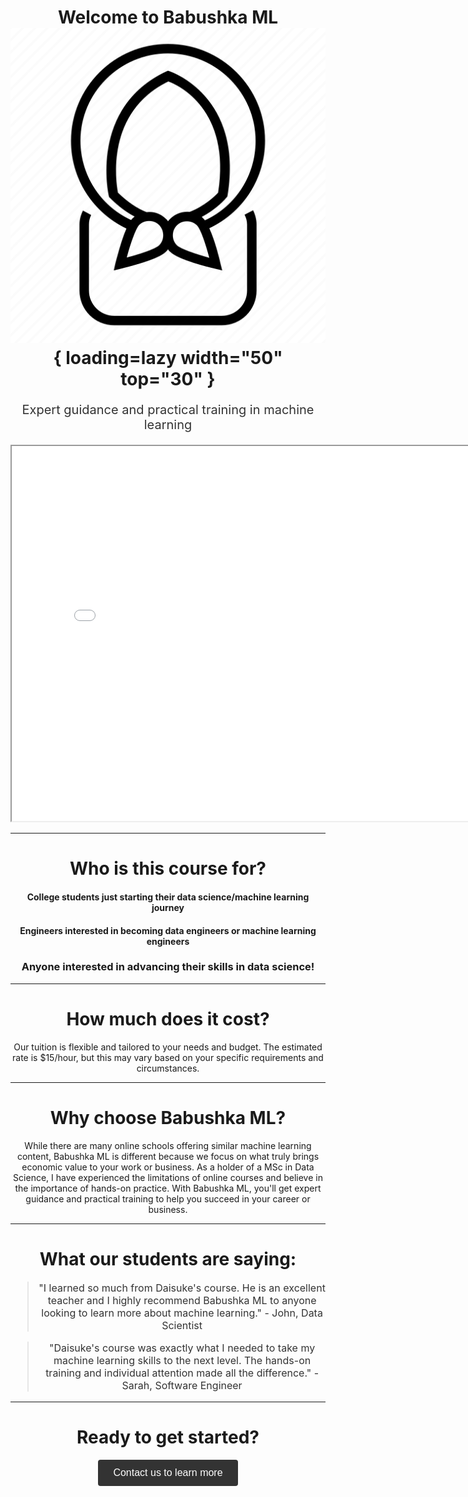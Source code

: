 # <center>Welcome to Babushka ML ![Image title](assets/babushka_black.png){ loading=lazy  width="50" top="30" }</center>
<center>
<p style="font-size:20px;color:#333;">Expert guidance and practical training in machine learning</p>
</center>

<iframe src="assets/code.html" width="800" height="600"></iframe>

---
# <center>Who is this course for?</center>

#### <center>College students just starting their data science/machine learning journey</center>
#### <center>Engineers interested in becoming data engineers or machine learning engineers</center>
### <center>Anyone interested in advancing their skills in data science!</center>

---
# <center>How much does it cost?</center>

<center>Our tuition is flexible and tailored to your needs and budget. The estimated rate is $15/hour, but this may vary based on your specific requirements and circumstances.</center>

---
# <center>Why choose Babushka ML?</center>

<center>While there are many online schools offering similar machine learning content, Babushka ML is different because we focus on what truly brings economic value to your work or business. As a holder of a MSc in Data Science, I have experienced the limitations of online courses and believe in the importance of hands-on practice. With Babushka ML, you'll get expert guidance and practical training to help you succeed in your career or business.</center>

---
# <center>What our students are saying:</center>

<center>
  <blockquote style="font-size:16px;color:#333;">"I learned so much from Daisuke's course. He is an excellent teacher and I highly recommend Babushka ML to anyone looking to learn more about machine learning." - John, Data Scientist</blockquote>
  <blockquote style="font-size:16px;color:#333;">"Daisuke's course was exactly what I needed to take my machine learning skills to the next level. The hands-on training and individual attention made all the difference." - Sarah, Software Engineer</blockquote>
</center>

---
# <center>Ready to get started?</center>

<center>
  <button style="font-size:16px;padding:12px 24px;border:none;border-radius:4px;background-color:#333;color:#fff;">Contact us to learn more</button>
</center>
